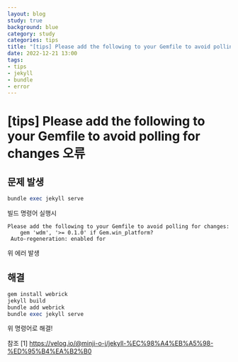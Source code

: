 ```yaml
---
layout: blog
study: true
background: blue
category: study
categories: tips
title: "[tips] Please add the following to your Gemfile to avoid polling for changes 오류"
date: 2022-12-21 13:00
tags:
- tips
- jekyll
- bundle
- error
---
```


# [tips] Please add the following to your Gemfile to avoid polling for changes 오류

## 문제 발생
```ruby
bundle exec jekyll serve
```
빌드 명령어 실행시
```
Please add the following to your Gemfile to avoid polling for changes:
    gem 'wdm', '>= 0.1.0' if Gem.win_platform?
 Auto-regeneration: enabled for
 ```
 위 에러 발생

 ## 해결 
```ruby
gem install webrick
jekyll build
bundle add webrick
bundle exec jekyll serve
```

위 명령어로 해결!


참조 
[1] https://velog.io/@minji-o-j/jekyll-%EC%98%A4%EB%A5%98-%ED%95%B4%EA%B2%B0